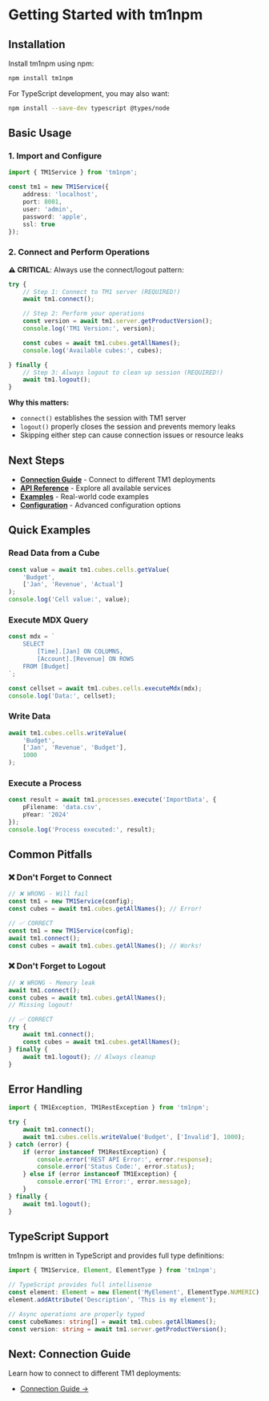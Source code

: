 # Getting Started with tm1npm

## Installation

Install tm1npm using npm:

```bash
npm install tm1npm
```

For TypeScript development, you may also want:

```bash
npm install --save-dev typescript @types/node
```

## Basic Usage

### 1. Import and Configure

```typescript
import { TM1Service } from 'tm1npm';

const tm1 = new TM1Service({
    address: 'localhost',
    port: 8001,
    user: 'admin',
    password: 'apple',
    ssl: true
});
```

### 2. Connect and Perform Operations

**⚠️ CRITICAL**: Always use the connect/logout pattern:

```typescript
try {
    // Step 1: Connect to TM1 server (REQUIRED!)
    await tm1.connect();

    // Step 2: Perform your operations
    const version = await tm1.server.getProductVersion();
    console.log('TM1 Version:', version);

    const cubes = await tm1.cubes.getAllNames();
    console.log('Available cubes:', cubes);

} finally {
    // Step 3: Always logout to clean up session (REQUIRED!)
    await tm1.logout();
}
```

**Why this matters:**
- `connect()` establishes the session with TM1 server
- `logout()` properly closes the session and prevents memory leaks
- Skipping either step can cause connection issues or resource leaks

## Next Steps

- **[Connection Guide](connection-guide.md)** - Connect to different TM1 deployments
- **[API Reference](api-reference.md)** - Explore all available services
- **[Examples](examples/)** - Real-world code examples
- **[Configuration](configuration.md)** - Advanced configuration options

## Quick Examples

### Read Data from a Cube

```typescript
const value = await tm1.cubes.cells.getValue(
    'Budget',
    ['Jan', 'Revenue', 'Actual']
);
console.log('Cell value:', value);
```

### Execute MDX Query

```typescript
const mdx = `
    SELECT
        [Time].[Jan] ON COLUMNS,
        [Account].[Revenue] ON ROWS
    FROM [Budget]
`;

const cellset = await tm1.cubes.cells.executeMdx(mdx);
console.log('Data:', cellset);
```

### Write Data

```typescript
await tm1.cubes.cells.writeValue(
    'Budget',
    ['Jan', 'Revenue', 'Budget'],
    1000
);
```

### Execute a Process

```typescript
const result = await tm1.processes.execute('ImportData', {
    pFilename: 'data.csv',
    pYear: '2024'
});
console.log('Process executed:', result);
```

## Common Pitfalls

### ❌ Don't Forget to Connect

```typescript
// ❌ WRONG - Will fail
const tm1 = new TM1Service(config);
const cubes = await tm1.cubes.getAllNames(); // Error!
```

```typescript
// ✅ CORRECT
const tm1 = new TM1Service(config);
await tm1.connect();
const cubes = await tm1.cubes.getAllNames(); // Works!
```

### ❌ Don't Forget to Logout

```typescript
// ❌ WRONG - Memory leak
await tm1.connect();
const cubes = await tm1.cubes.getAllNames();
// Missing logout!
```

```typescript
// ✅ CORRECT
try {
    await tm1.connect();
    const cubes = await tm1.cubes.getAllNames();
} finally {
    await tm1.logout(); // Always cleanup
}
```

## Error Handling

```typescript
import { TM1Exception, TM1RestException } from 'tm1npm';

try {
    await tm1.connect();
    await tm1.cubes.cells.writeValue('Budget', ['Invalid'], 1000);
} catch (error) {
    if (error instanceof TM1RestException) {
        console.error('REST API Error:', error.response);
        console.error('Status Code:', error.status);
    } else if (error instanceof TM1Exception) {
        console.error('TM1 Error:', error.message);
    }
} finally {
    await tm1.logout();
}
```

## TypeScript Support

tm1npm is written in TypeScript and provides full type definitions:

```typescript
import { TM1Service, Element, ElementType } from 'tm1npm';

// TypeScript provides full intellisense
const element: Element = new Element('MyElement', ElementType.NUMERIC);
element.addAttribute('Description', 'This is my element');

// Async operations are properly typed
const cubeNames: string[] = await tm1.cubes.getAllNames();
const version: string = await tm1.server.getProductVersion();
```

## Next: Connection Guide

Learn how to connect to different TM1 deployments:
- [Connection Guide →](connection-guide.md)
